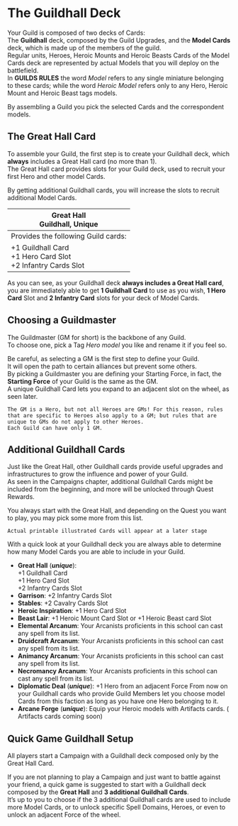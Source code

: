 The Guildhall Deck
==================

Your Guild is composed of two decks of Cards:  
The **Guildhall** deck, composed by the Guild Upgrades, and the **Model Cards** deck, which is made up of the members of the guild.  
Regular units, Heroes, Heroic Mounts and Heroic Beasts Cards of the Model Cards deck are represented by actual Models that you will deploy on the battlefield.  
In **GUILDS RULES** the word _Model_ refers to any single miniature belonging to these cards; while the word _Heroic Model_ refers only to any Hero, Heroic Mount and Heroic Beast tags models.  

By assembling a Guild you pick the selected Cards and the correspondent models.

## The Great Hall Card

To assemble your Guild, the first step is to create your Guildhall deck, which **always** includes a Great Hall card (no more than 1).  
The Great Hall card provides slots for your Guild deck, used to recruit your first Hero and other model Cards.  

By getting additional Guildhall cards, you will increase the slots to recruit additional Model Cards.

<div align="center">

| Great Hall<br>Guildhall, Unique |
|---------------------------------|
| Provides the following Guild cards: |
| +1 Guildhall Card<br>+1 Hero Card Slot<br>+2 Infantry Cards Slot |

</div>

As you can see, as your Guildhall deck **always includes a Great Hall card**, you are immediately able to get **1 Guildhall Card** to use as you wish, **1 Hero Card** Slot and **2 Infantry Card** slots for your deck of Model Cards.  


## Choosing a Guildmaster

The Guildmaster (GM for short) is the backbone of any Guild.  
To choose one, pick a Tag _Hero model_ you like and rename it if you feel so.  

Be careful, as selecting a GM is the first step to define your Guild.  
It will open the path to certain alliances but prevent some others.  
By picking a Guildmaster you are defining your Starting Force, in fact, the **Starting Force** of your Guild is the same as the GM.  
A unique Guildhall Card lets you expand to an adjacent slot on the wheel, as seen later.  

```{note}
The GM is a Hero, but not all Heroes are GMs! For this reason, rules that are specific to Heroes also apply to a GM; but rules that are unique to GMs do not apply to other Heroes.  
Each Guild can have only 1 GM.
```

## Additional Guildhall Cards

Just like the Great Hall, other Guildhall cards provide useful upgrades and infrastructures to grow the influence and power of your Guild.  
As seen in the Campaigns chapter, additional Guildhall Cards might be included from the beginning, and more will be unlocked through Quest Rewards.  

You always start with the Great Hall, and depending on the Quest you want to play, you may pick some more from this list.  

```{note}
Actual printable illustrated Cards will appear at a later stage
```

With a quick look at your Guildhall deck you are always able to determine how many Model Cards you are able to include in your Guild.  

* **Great Hall** (_**unique**_):<br>
  +1 Guildhall Card<br>
  +1 Hero Card Slot<br>
  +2 Infantry Cards Slot<br>
* **Garrison**: +2 Infantry Cards Slot
* **Stables**: +2 Cavalry Cards Slot
* **Heroic Inspiration**: +1 Hero Card Slot
* **Beast Lair**: +1 Heroic Mount Card Slot or +1 Heroic Beast card Slot
* **Elemental Arcanum**: Your Arcanists
  proficients in this school can cast any spell
  from its list.
* **Druidcraft Arcanum**: Your Arcanists proficients in this school
  can cast any spell from its list.
* **Animancy Arcanum**: Your Arcanists proficients in this school
  can cast any spell from its list.
* **Necromancy Arcanum**: Your Arcanists proficients in this school
  can cast any spell from its list.
* **Diplomatic Deal** (_**unique**_): +1 Hero from an adjacent Force
  From now on your Guildhall cards who provide Guild Members let you choose model Cards from this faction as long as you have one Hero belonging to it.
* **Arcane Forge** (_**unique**_): Equip your Heroic models with Artifacts cards. ( Artifacts cards coming soon)

## Quick Game Guildhall Setup

All players start a Campaign with a Guildhall deck composed only by the Great Hall Card.  

If you are not planning to play a Campaign and just want to battle against your friend, a quick game is suggested to start with a Guildhall deck composed by the **Great Hall** and **3 additional Guildhall Cards**.  
It’s up to you to choose if the 3 additional Guildhall cards are used to include more Model Cards, or to unlock specific Spell Domains, Heroes, or even to unlock an adjacent Force of the wheel.
